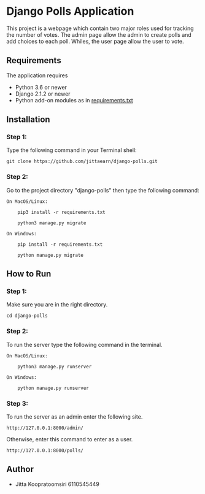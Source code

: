  # Django Polls Application
 This project is a webpage which contain two major roles used for tracking the number of votes. The admin page allow the admin to create polls and add choices to each poll. Whiles, the user page allow the user to vote. 
 

 ## Requirements

 The application requires
 * Python 3.6 or newer
 * Django 2.1.2 or newer
 * Python add-on modules as in [requirements.txt](requirements.txt)

 ## Installation
 ### Step 1:
 Type the following command in your Terminal shell:

    git clone https://github.com/jittaearn/django-polls.git
 ### Step 2:
 Go to the project directory "django-polls" then type the following command:

    On MacOS/Linux: 

        pip3 install -r requirements.txt

        python3 manage.py migrate

    On Windows:

        pip install -r requirements.txt

        python manage.py migrate




 ## How to Run
 ### Step 1:
 Make sure you are in the right directory.
    
    cd django-polls

 ### Step 2:
 To run the server type the following command in the terminal.

    On MacOS/Linux:

        python3 manage.py runserver

    On Windows:

        python manage.py runserver

 ### Step 3:

 To run the server as an admin enter the following site.

    http://127.0.0.1:8000/admin/

 Otherwise, enter this command to enter as a user.

    http://127.0.0.1:8000/polls/


## Author
- Jitta Koopratoomsiri 6110545449